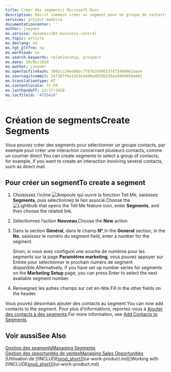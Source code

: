 ```yaml
---
title: Créer des segments| Microsoft Docs
description: Décrit comment créer un segment pour un groupe de contacts dans Business Central, par exemple, afin de cibler plusieurs contacts avec un courrier direct.
services: project-madeira
documentationcenter: ''
author: jswymer
ms.service: dynamics365-business-central
ms.topic: article
ms.devlang: na
ms.tgt_pltfrm: na
ms.workload: na
ms.search.keywords: relationship, prospect
ms.date: 10/01/2020
ms.author: jswymer
ms.openlocfilehash: 5092cc24ee86bc7f87b2b96653f473448062aaa4
ms.sourcegitcommit: 2e7307fbe1eb3b34d0ad9356226a19409054a402
ms.translationtype: HT
ms.contentlocale: fr-FR
ms.lasthandoff: 12/17/2020
ms.locfileid: "4755416"
---
```

# <a name="create-segments"></a><span data-ttu-id="29032-103">Création de segments</span><span class="sxs-lookup"><span data-stu-id="29032-103">Create Segments</span></span>
<span data-ttu-id="29032-104">Vous pouvez créer des segments pour sélectionner un groupe contacts, par exemple pour créer une interaction concernant plusieurs contacts, comme un courrier direct.</span><span class="sxs-lookup"><span data-stu-id="29032-104">You can create segments to select a group of contacts, for example, if you want to create an interaction involving several contacts, such as direct mail.</span></span>

## <a name="to-create-a-segment"></a><span data-ttu-id="29032-105">Pour créer un segment</span><span class="sxs-lookup"><span data-stu-id="29032-105">To create a segment</span></span>
1. <span data-ttu-id="29032-106">Choisissez l’icône ![Ampoule qui ouvre la fonction Tell Me](media/ui-search/search_small.png "Dites-moi ce que vous voulez faire"), saisissez **Segments**, puis sélectionnez le lien associé.</span><span class="sxs-lookup"><span data-stu-id="29032-106">Choose the ![Lightbulb that opens the Tell Me feature](media/ui-search/search_small.png "Tell me what you want to do") icon, enter **Segments**, and then choose the related link.</span></span>
2. <span data-ttu-id="29032-107">Sélectionnez l’action **Nouveau**.</span><span class="sxs-lookup"><span data-stu-id="29032-107">Choose the **New** action.</span></span>
3. <span data-ttu-id="29032-108">Dans la section **Général**, dans le champ **N°**,</span><span class="sxs-lookup"><span data-stu-id="29032-108">In the **General** section, in the **No.**</span></span> <span data-ttu-id="29032-109">saisissez le numéro du segment.</span><span class="sxs-lookup"><span data-stu-id="29032-109">field, enter a number for the segment.</span></span>

    <span data-ttu-id="29032-110">Sinon, si vous avez configuré une souche de numéros pour les segments sur la page **Paramètres marketing**, vous pouvez appuyer sur Entrée pour sélectionner le prochain numéro de segment disponible.</span><span class="sxs-lookup"><span data-stu-id="29032-110">Alternatively, if you have set up number series for segments on the **Marketing Setup** page, you can press Enter to select the next available segment number.</span></span>
4. <span data-ttu-id="29032-111">Renseignez les autres champs sur cet en-tête.</span><span class="sxs-lookup"><span data-stu-id="29032-111">Fill in the other fields on the header.</span></span>

<span data-ttu-id="29032-112">Vous pouvez désormais ajouter des contacts au segment.</span><span class="sxs-lookup"><span data-stu-id="29032-112">You can now add contacts to the segment.</span></span> <span data-ttu-id="29032-113">Pour plus d’informations, reportez-vous à [Ajouter des contacts à des segments](marketing-add-contact-segment.md).</span><span class="sxs-lookup"><span data-stu-id="29032-113">For more information, see [Add Contacts to Segments](marketing-add-contact-segment.md).</span></span>

## <a name="see-also"></a><span data-ttu-id="29032-114">Voir aussi</span><span class="sxs-lookup"><span data-stu-id="29032-114">See Also</span></span>
[<span data-ttu-id="29032-115">Gestion des segments</span><span class="sxs-lookup"><span data-stu-id="29032-115">Managing Segments</span></span>](marketing-segments.md)  
[<span data-ttu-id="29032-116">Gestion des opportunités de ventes</span><span class="sxs-lookup"><span data-stu-id="29032-116">Managing Sales Opportunities</span></span>](marketing-manage-sales-opportunities.md)  
<span data-ttu-id="29032-117">[Utilisation de [!INCLUDE[prod_short](includes/prod_short.md)]](ui-work-product.md)</span><span class="sxs-lookup"><span data-stu-id="29032-117">[Working with [!INCLUDE[prod_short](includes/prod_short.md)]](ui-work-product.md)</span></span>  
